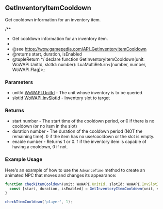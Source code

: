 ## GetInventoryItemCooldown
Get cooldown information for an inventory item.

/**
 * Get cooldown information for an inventory item.
 *
 * @see https://wow.gamepedia.com/API_GetInventoryItemCooldown
 * @returns start, duration, isEnabled
 * @tupleReturn
 */
declare function GetInventoryItemCooldown(unit: WoWAPI.UnitId, slotId: number): LuaMultiReturn<[number, number, WoWAPI.Flag]>;


### Parameters
* unitId [WoWAPI.UnitId](../global/types/UnitId.md) - The unit whose inventory is to be queried.
* slotId [WoWAPI.InvSlotId](../global/types/InvSlotId) - Inventory slot to target

### Returns 
* start number - The start time of the cooldown period, or 0 if there is no cooldown (or no item in the slot)
* duration number - The duration of the cooldown period (NOT the remaining time). 0 if the item has no use/cooldown or the slot is empty.
* enable number - Returns 1 or 0. 1 if the inventory item is capable of having a cooldown, 0 if not.

### Example Usage
Here's an example of how to use the `AdvanceTime` method to create an animated NPC that moves and changes its appearance:

```typescript
function checkItemCooldown(unit: WoWAPI.UnitId, slotId: WoWAPI.InvSlotId): void {
  const [start, duration, isEnabled] = GetInventoryItemCooldown(unit, slotId);
}

checkItemCooldown('player', 1);
```

